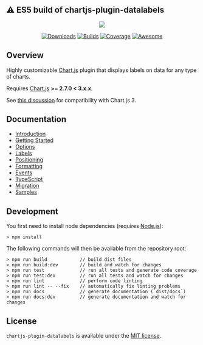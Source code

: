 ⚠️ ES5 build of chartjs-plugin-datalabels
---

<p align="center">
  <img src="docs/.vuepress/public/hero-title.svg?sanitize=true">
</p>

<p align="center">
  <a href="https://chartjs-plugin-datalabels.netlify.app/guide/getting-started.html"><img src="https://img.shields.io/github/release/chartjs/chartjs-plugin-datalabels.svg?style=flat-square&maxAge=600" alt="Downloads"></a>
  <a href="https://travis-ci.org/chartjs/chartjs-plugin-datalabels"><img src="https://img.shields.io/travis/chartjs/chartjs-plugin-datalabels.svg?style=flat-square&maxAge=600" alt="Builds"></a>
  <a href="https://codeclimate.com/github/chartjs/chartjs-plugin-datalabels"><img src="https://img.shields.io/codeclimate/c/chartjs/chartjs-plugin-datalabels.svg?style=flat-square&maxAge=600" alt="Coverage"></a>
  <a href="https://github.com/chartjs/awesome"><img src="https://awesome.re/badge-flat2.svg" alt="Awesome"></a>
</p>

## Overview

Highly customizable [Chart.js](http://www.chartjs.org/) plugin that displays labels on data for any type of charts.

Requires [Chart.js](https://github.com/chartjs/Chart.js/releases) **>= 2.7.0 < 3.x.x**.

See [this discussion](https://github.com/chartjs/chartjs-plugin-datalabels/discussions/213) for compatibility with Chart.js 3.

## Documentation

- [Introduction](https://chartjs-plugin-datalabels.netlify.app/guide/)
- [Getting Started](https://chartjs-plugin-datalabels.netlify.app/guide/getting-started.html)
- [Options](https://chartjs-plugin-datalabels.netlify.app/guide/options.html)
- [Labels](https://chartjs-plugin-datalabels.netlify.app/guide/labels.html)
- [Positioning](https://chartjs-plugin-datalabels.netlify.app/guide/positioning.html)
- [Formatting](https://chartjs-plugin-datalabels.netlify.app/guide/formatting.html)
- [Events](https://chartjs-plugin-datalabels.netlify.app/guide/events.html)
- [TypeScript](https://chartjs-plugin-datalabels.netlify.app/guide/typescript.html)
- [Migration](https://chartjs-plugin-datalabels.netlify.app/guide/migration.html)
- [Samples](https://chartjs-plugin-datalabels.netlify.app/samples/)

## Development

You first need to install node dependencies (requires [Node.js](https://nodejs.org/)):

```
> npm install
```

The following commands will then be available from the repository root:

```
> npm run build            // build dist files
> npm run build:dev        // build and watch for changes
> npm run test             // run all tests and generate code coverage
> npm run test:dev         // run all tests and watch for changes
> npm run lint             // perform code linting
> npm run lint -- --fix    // automatically fix linting problems
> npm run docs             // generate documentation (`dist/docs`)
> npm run docs:dev         // generate documentation and watch for changes
```

## License

`chartjs-plugin-datalabels` is available under the [MIT license](LICENSE.md).
